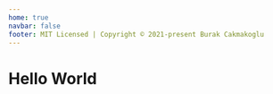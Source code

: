 ```yaml
---
home: true
navbar: false
footer: MIT Licensed | Copyright © 2021-present Burak Cakmakoglu
---
```


# Hello World

<Home />
